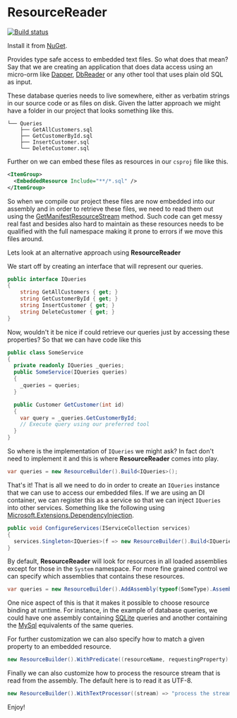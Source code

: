 # ResourceReader

[![Build status](https://bernhardrichter.visualstudio.com/ResourceReader/_apis/build/status/ResourceReader-CI)](https://bernhardrichter.visualstudio.com/ResourceReader/_build/latest?definitionId=2)

Install it from [NuGet](https://www.nuget.org/packages/ResourceReader/).

Provides type safe access to embedded text files. So what does that mean? Say that we are creating an application that does data access using an micro-orm like [Dapper](https://www.nuget.org/packages/Dapper/), [DbReader](https://www.nuget.org/packages/DbReader/) or any other tool that uses plain old SQL as input.

These database queries needs to live somewhere, either as verbatim strings in our source code or as files on disk.
Given the latter approach we might have a folder in our project that looks something like this.

```shell
└── Queries
    ├── GetAllCustomers.sql
    ├── GetCustomerById.sql
    ├── InsertCustomer.sql
    └── DeleteCustomer.sql
```

Further on we can embed these files as resources in our `csproj` file like this.

```xml
<ItemGroup>
  <EmbeddedResource Include="**/*.sql" />
</ItemGroup>
```

So when we compile our project these files are now embedded into our assembly and in order to retrieve these files, we need to read them out using the [GetManifestResourceStream](https://docs.microsoft.com/en-us/dotnet/api/system.reflection.assembly.getmanifestresourcestream?view=netframework-4.7.2) method. Such code can get messy real fast and besides also hard to maintain as these resources needs to be qualified with the full namespace making it prone to errors if we move this files around.

Lets look at an alternative approach using **ResourceReader**

We start off by creating an interface that will represent our queries.

```c#
public interface IQueries
{
    string GetAllCustomers { get; }
    string GetCustomerById { get; }
    string InsertCustomer { get; }
    string DeleteCustomer { get; }
}
```

Now, wouldn't it be nice if could retrieve our queries just by accessing these properties? So that we can have code like this

```C#
public class SomeService
{
  private readonly IQueries _queries;
  public SomeService(IQueries queries)
  {
    _queries = queries;
  }

  public Customer GetCustomer(int id)
  {
    var query = _queries.GetCustomerById;
   	// Execute query using our preferred tool
  }
}
```

So where is the implementation of `IQueries` we might ask? In fact don't need to implement it and this is where **ResourceReader** comes into play.

```c#
var queries = new ResourceBuilder().Build<IQueries>();
```

That's it! That is all we need to do in order to create an `IQueries` instance that we can use to access our embedded files. If we are using an DI container, we can register this as a service so that we can inject `IQueries` into other services. Something like the following using [Microsoft.Extensions.DependencyInjection](https://docs.microsoft.com/en-us/aspnet/core/fundamentals/dependency-injection?view=aspnetcore-2.2).

```c#
public void ConfigureServices(IServiceCollection services)
{
  services.Singleton<IQueries>(f => new ResourceBuilder().Build<IQueries>());
}
```

By default, **ResourceReader** will look for resources in all loaded assemblies except for those in the `System` namespace. For more fine grained control we can specify which assemblies that contains these resources.

```c#
var queries = new ResourceBuilder().AddAssembly(typeof(SomeType).Assembly).Build<IQueries>();
```

One nice aspect of this is that it makes it possible to choose resource binding at runtime. For instance, in the example of database queries, we could have one assembly containing [SQLite](https://www.sqlite.org/index.html) queries and another containing the [MySql](https://en.wikipedia.org/wiki/MySQL) equivalents of the same queries.

For further customization we can also specify how to match a given property to an embedded resource.

```c#
new ResourceBuilder().WithPredicate((resourceName, requestingProperty) => true);
```

Finally we can also customize how to process the resource stream that is read from the assembly. The default here is to  read it as UTF-8.

```c#
new ResourceBuilder().WithTextProcessor((stream) => "process the stream here")
```

Enjoy!





